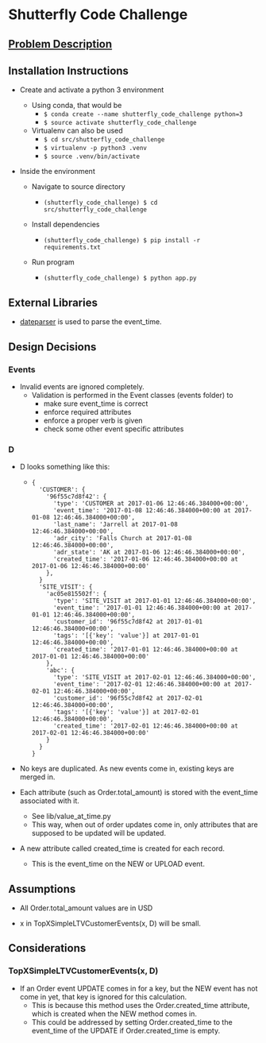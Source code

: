 Shutterfly Code Challenge
=========================

## [Problem Description](https://github.com/jarrellmark/shutterfly_code_challenge/blob/master/PROBLEM_DESCRIPTION.md)

Installation Instructions
-------------------------

* Create and activate a python 3 environment
  * Using conda, that would be
    * `$ conda create --name shutterfly_code_challenge python=3`
    * `$ source activate shutterfly_code_challenge`
  * Virtualenv can also be used
    * `$ cd src/shutterfly_code_challenge`
    * `$ virtualenv -p python3 .venv`
    * `$ source .venv/bin/activate`

* Inside the environment

  * Navigate to source directory
    * `(shutterfly_code_challenge) $ cd src/shutterfly_code_challenge`

  * Install dependencies
    * `(shutterfly_code_challenge) $ pip install -r requirements.txt`

  * Run program
    * `(shutterfly_code_challenge) $ python app.py`

External Libraries
------------------

* [dateparser](https://pypi.python.org/pypi/dateparser) is used to parse the event_time.

Design Decisions
----------------

### Events

* Invalid events are ignored completely.
  * Validation is performed in the Event classes (events folder) to
    * make sure event_time is correct
    * enforce required attributes
    * enforce a proper verb is given
    * check some other event specific attributes

### D

* D looks something like this:
  * ```
    {
      'CUSTOMER': {
        '96f55c7d8f42': {
          'type': 'CUSTOMER at 2017-01-06 12:46:46.384000+00:00',
          'event_time': '2017-01-08 12:46:46.384000+00:00 at 2017-01-08 12:46:46.384000+00:00',
          'last_name': 'Jarrell at 2017-01-08 12:46:46.384000+00:00',
          'adr_city': 'Falls Church at 2017-01-08 12:46:46.384000+00:00',
          'adr_state': 'AK at 2017-01-06 12:46:46.384000+00:00',
          'created_time': '2017-01-06 12:46:46.384000+00:00 at 2017-01-06 12:46:46.384000+00:00'
        },
      }
      'SITE_VISIT': {
        'ac05e815502f': {
          'type': 'SITE_VISIT at 2017-01-01 12:46:46.384000+00:00',
          'event_time': '2017-01-01 12:46:46.384000+00:00 at 2017-01-01 12:46:46.384000+00:00',
          'customer_id': '96f55c7d8f42 at 2017-01-01 12:46:46.384000+00:00',
          'tags': '[{'key': 'value'}] at 2017-01-01 12:46:46.384000+00:00',
          'created_time': '2017-01-01 12:46:46.384000+00:00 at 2017-01-01 12:46:46.384000+00:00'
        },
        'abc': {
          'type': 'SITE_VISIT at 2017-02-01 12:46:46.384000+00:00',
          'event_time': '2017-02-01 12:46:46.384000+00:00 at 2017-02-01 12:46:46.384000+00:00',
          'customer_id': '96f55c7d8f42 at 2017-02-01 12:46:46.384000+00:00',
          'tags': '[{'key': 'value'}] at 2017-02-01 12:46:46.384000+00:00',
          'created_time': '2017-02-01 12:46:46.384000+00:00 at 2017-02-01 12:46:46.384000+00:00'
        }
      }
    }
    ```

* No keys are duplicated. As new events come in, existing keys are merged in.

* Each attribute (such as Order.total_amount) is stored with the event_time associated with it.
  * See lib/value_at_time.py
  * This way, when out of order updates come in, only attributes that are supposed
    to be updated will be updated.

* A new attribute called created_time is created for each record.
  * This is the event_time on the NEW or UPLOAD event.

Assumptions
-----------

* All Order.total_amount values are in USD

* x in TopXSimpleLTVCustomerEvents(x, D) will be small.

Considerations
--------------

### TopXSimpleLTVCustomerEvents(x, D)

* If an Order event UPDATE comes in for a key, but the NEW event has not come in
  yet, that key is ignored for this calculation.
  * This is because this method uses the Order.created_time attribute, which is
    created when the NEW method comes in.
  * This could be addressed by setting Order.created_time to the event_time of
    the UPDATE if Order.created_time is empty.
